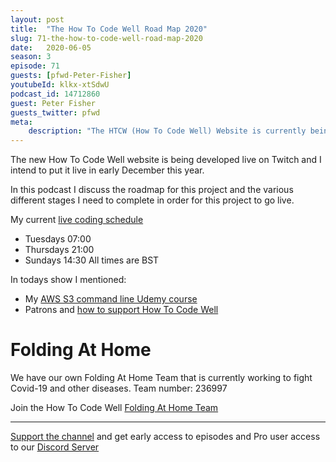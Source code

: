 ```yaml
---
layout: post
title:  "The How To Code Well Road Map 2020"
slug: 71-the-how-to-code-well-road-map-2020
date:   2020-06-05
season: 3
episode: 71
guests: [pfwd-Peter-Fisher]
youtubeId: klkx-xtSdwU
podcast_id: 14712860
guest: Peter Fisher
guests_twitter: pfwd
meta:
    description: "The HTCW (How To Code Well) Website is currently being developed live on Twitch.  This is the projects road map for 2020"
---
```

The new How To Code Well website is being developed live on Twitch and I intend to put it live in early December this year. 

In this podcast I discuss the roadmap for this project and the various different stages I need to complete in order for this project to go live.

My current [live coding schedule](http://twitch.tv/howtocodewell) 

- Tuesdays 07:00
- Thursdays 21:00
- Sundays 14:30
All times are BST

In todays show I mentioned:

- My [AWS S3 command line Udemy course](https://bit.ly/3bV2Mzt)
- Patrons and [how to support How To Code Well](https://www.patreon.com/howToCodeWell)

# Folding At Home
We have our own Folding At Home Team that is currently working to fight Covid-19 and other diseases. 
Team number: 236997

Join the How To Code Well [Folding At Home Team](https://foldingathome.org/start-folding/)


-------------------------------

[Support the channel](https://www.patreon.com/howToCodeWell) and get early access to episodes and Pro user access to our [Discord Server](https://howtocodewell.net/discord)
